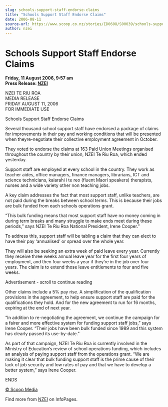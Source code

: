```yaml
---
slug: schools-support-staff-endorse-claims
title: "Schools Support Staff Endorse Claims"
date: 2006-08-11
source-url: https://www.scoop.co.nz/stories/ED0608/S00039/schools-support-staff-endorse-claims.htm
author: nzei
---
```

Schools Support Staff Endorse Claims
====================================

**Friday, 11 August 2006, 9:57 am**  
**Press Release: [NZEI](https://info.scoop.co.nz/NZEI)**

NZEI TE RIU ROA  
MEDIA RELEASE  
FRIDAY AUGUST 11, 2006  
FOR IMMEDIATE USE

Schools Support Staff Endorse Claims

Several thousand school support staff have endorsed a package of claims for improvements in their pay and working conditions that will be presented when theyre-negotiate their collective employment agreement in October.

They voted to endorse the claims at 163 Paid Union Meetings organised throughout the country by their union, NZEI Te Riu Roa, which ended yesterday.

Support staff are employed at every school in the country. They work as teacher aides, office managers, finance managers, librarians, ICT and science technicians, kaiarahi i te reo (fluent Maori speakers) therapists, nurses and a wide variety other non teaching jobs.

A key claim addresses the fact that most support staff, unlike teachers, are not paid during the breaks between school terms. This is because their jobs are bulk funded from each schools operations grant.

“This bulk funding means that most support staff have no money coming in during term breaks and many struggle to make ends meet during these periods,” says NZEI Te Riu Roa National President, Irene Cooper.”

To address this, support staff will be tabling a claim that they can elect to have their pay ‘annualised’ or spread over the whole year.

They will also be seeking an extra week of paid leave every year. Currently they receive three weeks annual leave year for the first four years of employment, and then four weeks a year if they’re in the job over four years. The claim is to extend those leave entitlements to four and five weeks.

Advertisement - scroll to continue reading





Other claims include a 5% pay rise. A simplification of the qualification provisions in the agreement, to help ensure support staff are paid for the qualifications they hold. And for the new agreement to run for 16 months, expiring at the end of next year.

“In addition to re-negotiating the agreement, we continue the campaign for a fairer and more effective system for funding support staff jobs,” says Irene Cooper. “Their jobs have been bulk funded since 1989 and this system has clearly passed its use-by-date.”

As part of that campaign, NZEI Te Riu Roa is currently involved in the Ministry of Education’s review of school operations funding, which includes an analysis of paying support staff from the operations grant. “We are making it clear that bulk funding support staff is the prime cause of their lack of job security and low rates of pay and that we have to develop a better system,” says Irene Cooper.

ENDS

[© Scoop Media](http://www.scoop.co.nz/about/terms.html)

Find more from [NZEI](https://info.scoop.co.nz/NZEI) on InfoPages.